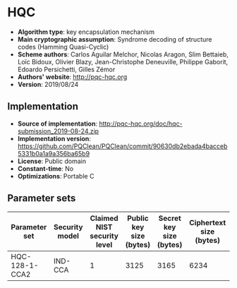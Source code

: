 HQC
===

- **Algorithm type**: key encapsulation mechanism
- **Main cryptographic assumption**: Syndrome decoding of structure codes (Hamming Quasi-Cyclic)
- **Scheme authors**: Carlos Aguilar Melchor, Nicolas Aragon, Slim Bettaieb, Loïc Bidoux, Olivier Blazy, Jean-Christophe Deneuville, Philippe Gaborit, Edoardo Persichetti, Gilles Zémor
- **Authors' website**: http://pqc-hqc.org
- **Version**: 2019/08/24

Implementation
--------------

- **Source of implementation**: http://pqc-hqc.org/doc/hqc-submission_2019-08-24.zip
- **Implementation version**: https://github.com/PQClean/PQClean/commit/90630db2ebada4bacceb5331b0a1a9a356ba65b9
- **License**: Public domain
- **Constant-time**: No
- **Optimizations**: Portable C

Parameter sets
--------------

| Parameter set     | Security model | Claimed NIST security level | Public key size (bytes) | Secret key size (bytes) | Ciphertext size (bytes) | Shared secret size (bytes) |
|-------------------|----------------|-----------------------------|-------------------------|-------------------------|-------------------------|----------------------------|
| HQC-128-1-CCA2    | IND-CCA        | 1                           | 3125                    | 3165                    | 6234                    | 64                         |
